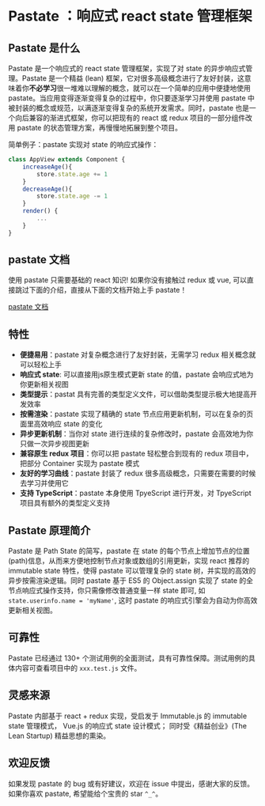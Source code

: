 
# Pastate ：响应式 react state 管理框架  

## Pastate 是什么
Pastate 是一个响应式的 react state 管理框架，实现了对 state 的异步响应式管理。Pastate 是一个精益 (lean) 框架，它对很多高级概念进行了友好封装，这意味着你**不必学习**很一堆难以理解的概念，就可以在一个简单的应用中便捷地使用 pastate。当应用变得逐渐变得复杂的过程中，你只要逐渐学习并使用 pastate 中被封装的概念或规范，以满逐渐变得复杂的系统开发需求。同时，pastate 也是一个向后兼容的渐进式框架，你可以把现有的 react 或 redux 项目的一部分组件改用 pastate 的状态管理方案，再慢慢地拓展到整个项目。  

简单例子：pastate 实现对 state 的响应式操作：  
```javascript
class AppView extends Component {
    increaseAge(){
        store.state.age += 1
    }
    decreaseAge(){
        store.state.age -= 1
    }
    render() {
        ...
    }
}
```

## pastate 文档
使用 pastate 只需要基础的 react 知识! 如果你没有接触过 redux 或 vue, 可以直接跳过下面的介绍，直接从下面的文档开始上手 pastate！  

[pastate 文档](https://github.com/BirdLeeSCUT/pastate/tree/master/docs/)  

## 特性
- **便捷易用**：pastate 对复杂概念进行了友好封装，无需学习 redux 相关概念就可以轻松上手
- **响应式 state**: 可以直接用js原生模式更新 state 的值，pastate 会响应式地为你更新相关视图
- **类型提示**：pastat 具有完善的类型定义文件，可以借助类型提示极大地提高开发效率
- **按需渲染**：pastate 实现了精确的 state 节点应用更新机制，可以在复杂的页面里高效响应 state 的变化
- **异步更新机制**：当你对 state 进行连续的复杂修改时，pastate 会高效地为你只做一次异步视图更新
- **兼容原生 redux 项目**：你可以把 pastate 轻松整合到现有的 redux 项目中，把部分 Container 实现为 pastate 模式
- **友好的学习曲线**：pastate 封装了 redux 很多高级概念，只需要在需要的时候去学习并使用它 
- **支持 TypeScript**：pastate 本身使用 TpyeScript 进行开发，对 TpyeScript 项目具有额外的类型定义支持

## Pastate 原理简介
Pastate 是 Path State 的简写，pastate 在 state 的每个节点上增加节点的位置(path)信息，从而来方便地控制节点对象或数组的引用更新，实现 react 推荐的 immutable state 特性，使得 pastate 可以管理复杂的 state 树，并实现的高效的异步按需渲染逻辑。同时 pastate 基于 ES5 的 Object.assign 实现了 state 的全节点响应式操作支持，你只需像修改普通变量一样 state 即可, 如 `state.userinfo.name = 'myName'`, 这时 pastate 的响应式引擎会为自动为你高效更新相关视图。

## 可靠性
Pastate 已经通过 130+ 个测试用例的全面测试，具有可靠性保障。测试用例的具体内容可查看项目中的 `xxx.test.js` 文件。

## 灵感来源
Pastate 内部基于 react + redux 实现，受启发于 Immutable.js 的 immutable state 管理模式， Vue.js 的响应式 state 设计模式； 同时受《精益创业》(The Lean Startup) 精益思想的熏染。

## 欢迎反馈
如果发现 pastate 的 bug 或有好建议，欢迎在 issue 中提出，感谢大家的反馈。如果你喜欢 pastate, 希望能给个宝贵的 star `^_^`。

